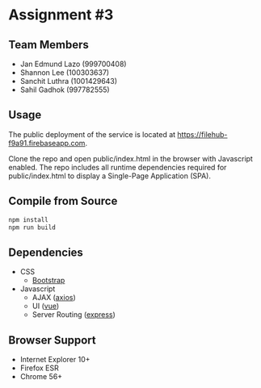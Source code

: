 # Assignment #3

## Team Members
- Jan Edmund Lazo (999700408)
- Shannon Lee (100303637)
- Sanchit Luthra (1001429643)
- Sahil Gadhok (997782555)

## Usage

The public deployment of the service is located at https://filehub-f9a91.firebaseapp.com. 

Clone the repo and open public/index.html in the browser with Javascript enabled.
The repo includes all runtime dependencies required for public/index.html to display a Single-Page Application (SPA).

## Compile from Source

```sh
npm install
npm run build
```

## Dependencies

- CSS
    - [Bootstrap][bootstrap-3]
- Javascript
    - AJAX ([axios][github-axios])
    - UI ([vue][github-vue])
    - Server Routing ([express][github-expressjs])

## Browser Support

- Internet Explorer 10+
- Firefox ESR
- Chrome 56+



[bootstrap-3]: https://getbootstrap.com/docs/3.3/
[github-axios]: https://github.com/axios/axios
[github-es6-promise]: https://github.com/stefanpenner/es6-promise
[github-vue]: https://github.com/vuejs/vue
[github-vue-router]: https://github.com/vuejs/vue-router
[github-expressjs]: https://github.com/expressjs/express
